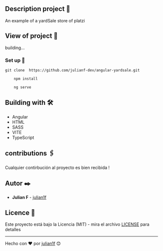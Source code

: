 ## Description project 🚀

An example of a yardSale store of platzi

## View of project 🚀

building...

### Set up 🔧

```
git clone  https://github.com/julianf-dev/angular-yardsale.git
```

```
    npm install
```

```
    ng serve
```

## Building with 🛠️

- Angular
- HTML
- SASS
- VITE
- TypeScript

## contributions 🖇️

Cualquier contirbución al proyecto es bien recibida !

## Autor ✒️

- **Julian F** - [julian1f](https://github.com/julianf-dev)

## Licence 📄

Este proyecto está bajo la Licencia (MIT) - mira el archivo [LICENSE](LICENSE) para detalles

---

Hecho con ❤️ por [julian1f](https://github.com/julianf-dev) 😊
